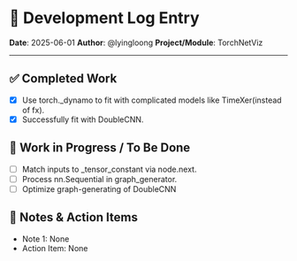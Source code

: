 # 📝 Development Log Entry

**Date**: 2025-06-01
**Author**: @lyingloong
**Project/Module**: TorchNetViz

---

## ✅ Completed Work
- [x] Use torch._dynamo to fit with complicated models like TimeXer(instead of fx).
- [x] Successfully fit with DoubleCNN.

## 🚧 Work in Progress / To Be Done
- [ ] Match inputs to _tensor_constant via node.next.
- [ ] Process nn.Sequential in graph_generator.
- [ ] Optimize graph-generating of DoubleCNN

## 📝 Notes & Action Items
- Note 1: None
- Action Item: None
